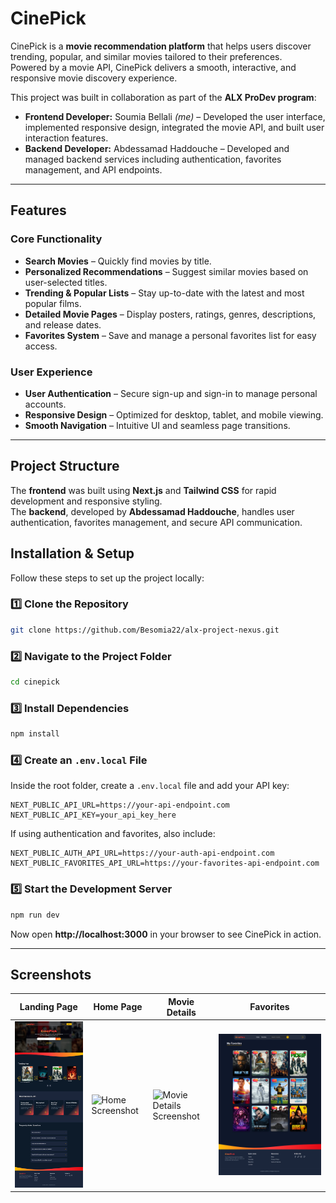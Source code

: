 #  CinePick

CinePick is a **movie recommendation platform** that helps users discover trending, popular, and similar movies tailored to their preferences.  
Powered by a movie API, CinePick delivers a smooth, interactive, and responsive movie discovery experience.  

This project was built in collaboration as part of the **ALX ProDev program**:  
- **Frontend Developer:** Soumia Bellali *(me)* – Developed the user interface, implemented responsive design, integrated the movie API, and built user interaction features.  
- **Backend Developer:** Abdessamad Haddouche – Developed and managed backend services including authentication, favorites management, and API endpoints.  

---

##  Features

###  Core Functionality
- **Search Movies** – Quickly find movies by title.
- **Personalized Recommendations** – Suggest similar movies based on user-selected titles.
- **Trending & Popular Lists** – Stay up-to-date with the latest and most popular films.
- **Detailed Movie Pages** – Display posters, ratings, genres, descriptions, and release dates.
- **Favorites System** – Save and manage a personal favorites list for easy access.

###  User Experience
- **User Authentication** – Secure sign-up and sign-in to manage personal accounts.
- **Responsive Design** – Optimized for desktop, tablet, and mobile viewing.
- **Smooth Navigation** – Intuitive UI and seamless page transitions.

---

##  Project Structure
The **frontend** was built using **Next.js** and **Tailwind CSS** for rapid development and responsive styling.  
The **backend**, developed by **Abdessamad Haddouche**, handles user authentication, favorites management, and secure API communication.  


## Installation & Setup

Follow these steps to set up the project locally:

### 1️⃣ Clone the Repository

```bash
git clone https://github.com/Besomia22/alx-project-nexus.git
```

### 2️⃣ Navigate to the Project Folder

```bash
cd cinepick
```

### 3️⃣ Install Dependencies

```bash
npm install
```

### 4️⃣ Create an `.env.local` File

Inside the root folder, create a `.env.local` file and add your API key:

```env
NEXT_PUBLIC_API_URL=https://your-api-endpoint.com
NEXT_PUBLIC_API_KEY=your_api_key_here
```

If using authentication and favorites, also include:

```env
NEXT_PUBLIC_AUTH_API_URL=https://your-auth-api-endpoint.com
NEXT_PUBLIC_FAVORITES_API_URL=https://your-favorites-api-endpoint.com
```

### 5️⃣ Start the Development Server

```bash
npm run dev
```

Now open **http://localhost:3000** in your browser to see CinePick in action.

---

## Screenshots

| Landing Page                              | Home Page                                | Movie Details                                        | Favorites                                          |
| ----------------------------------------- | ---------------------------------------- | ---------------------------------------------------- | -------------------------------------------------- |
| ![Landing Screenshot](screenshots/landing.png) | ![Home Screenshot](screenshots/home.png) | ![Movie Details Screenshot](screenshots/details.png) | ![Favorites Screenshot](screenshots/favorites.png) |


